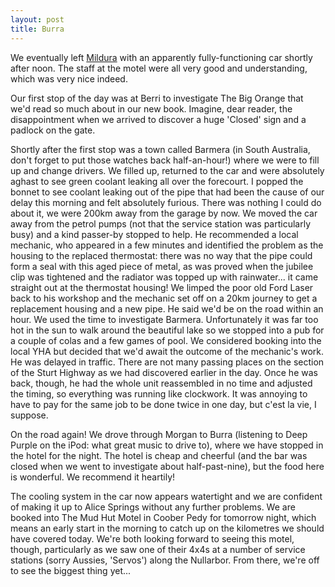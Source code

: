 ```yaml
---
layout: post
title: Burra
---
```





We eventually left [Mildura](http://johnsy.com/blog/?entry=20060130204637) with
an apparently fully-functioning car shortly after noon. The staff at the motel
were all very good and understanding, which was very nice indeed.


Our first stop of the day was at Berri to investigate The Big Orange that we'd
read so much about in our new book. Imagine, dear reader, the disappointment
when we arrived to discover a huge 'Closed' sign and a padlock on the gate.


Shortly after the first stop was a town called Barmera (in South Australia,
don't forget to put those watches back half-an-hour!) where we were to fill up
and change drivers. We filled up, returned to the car and were absolutely aghast
to see green coolant leaking all over the forecourt. I popped the bonnet to see
coolant leaking out of the pipe that had been the cause of our delay this
morning and felt absolutely furious. There was nothing I could do about it, we
were 200km away from the garage by now. We moved the car away from the petrol
pumps (not that the service station was particularly busy) and a kind passer-by
stopped to help. He recommended a local mechanic, who appeared in a few minutes
and identified the problem as the housing to the replaced thermostat: there was
no way that the pipe could form a seal with this aged piece of metal, as was
proved when the jubilee clip was tightened and the radiator was topped up with
rainwater... it came straight out at the thermostat housing! We limped the poor
old Ford Laser back to his workshop and the mechanic set off on a 20km journey
to get a replacement housing and a new pipe. He said we'd be on the road within
an hour. We used the time to investigate Barmera. Unfortunately it was far too
hot in the sun to walk around the beautiful lake so we stopped into a pub for a
couple of colas and a few games of pool. We considered booking into the local
YHA but decided that we'd await the outcome of the mechanic's work. He was
delayed in traffic. There are not many passing places on the section of the
Sturt Highway as we had discovered earlier in the day. Once he was back, though,
he had the whole unit reassembled in no time and adjusted the timing, so
everything was running like clockwork. It was annoying to have to pay for the
same job to be done twice in one day, but c'est la vie, I suppose.


On the road again! We drove through Morgan to Burra (listening to Deep Purple on
the iPod: what great music to drive to), where we have stopped in the hotel for
the night. The hotel is cheap and cheerful (and the bar was closed when we went
to investigate about half-past-nine), but the food here is wonderful. We
recommend it heartily!


The cooling system in the car now appears watertight and we are confident of
making it up to Alice Springs without any further problems. We are booked into
The Mud Hut Motel in Coober Pedy for tomorrow night, which means an early start
in the morning to catch up on the kilometres we should have covered today. We're
both looking forward to seeing this motel, though, particularly as we saw one of
their 4x4s at a number of service stations (sorry Aussies, 'Servos') along the
Nullarbor. From there, we're off to see the biggest thing yet...


